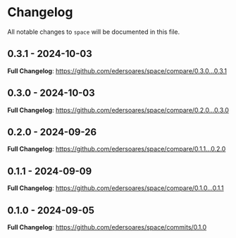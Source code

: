 # Changelog

All notable changes to `space` will be documented in this file.

## 0.3.1 - 2024-10-03

**Full Changelog**: https://github.com/edersoares/space/compare/0.3.0...0.3.1

## 0.3.0 - 2024-10-03

**Full Changelog**: https://github.com/edersoares/space/compare/0.2.0...0.3.0

## 0.2.0 - 2024-09-26

**Full Changelog**: https://github.com/edersoares/space/compare/0.1.1...0.2.0

## 0.1.1 - 2024-09-09

**Full Changelog**: https://github.com/edersoares/space/compare/0.1.0...0.1.1

## 0.1.0 - 2024-09-05

**Full Changelog**: https://github.com/edersoares/space/commits/0.1.0
